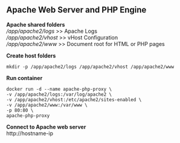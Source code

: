Apache Web Server and PHP Engine
--------------------------------
**Apache shared folders**  
*/app/apache2/logs*		>> Apache Logs  
*/app/apache2/vhost*	>> vHost Configuration  
*/app/apache2/www*		>> Document root for HTML or PHP pages  

**Create host folders**

    mkdir -p /app/apache2/logs /app/apache2/vhost /app/apache2/www

**Run container**

    docker run -d --name apache-php-proxy \
    -v /app/apache2/logs:/var/log/apache2 \
    -v /app/apache2/vhost:/etc/apache2/sites-enabled \
    -v /app/apache2/www:/var/www \
    -p 80:80 \
    apache-php-proxy

**Connect to Apache web server**  
http://hostname-ip